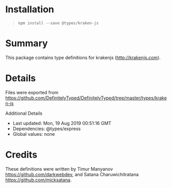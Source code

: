 # Installation
> `npm install --save @types/kraken-js`

# Summary
This package contains type definitions for krakenjs (http://krakenjs.com).

# Details
Files were exported from https://github.com/DefinitelyTyped/DefinitelyTyped/tree/master/types/kraken-js

Additional Details
 * Last updated: Mon, 19 Aug 2019 00:51:16 GMT
 * Dependencies: @types/express
 * Global values: none

# Credits
These definitions were written by Timur Manyanov <https://github.com/darkwebdev>, and Satana Charuwichitratana <https://github.com/micksatana>.

